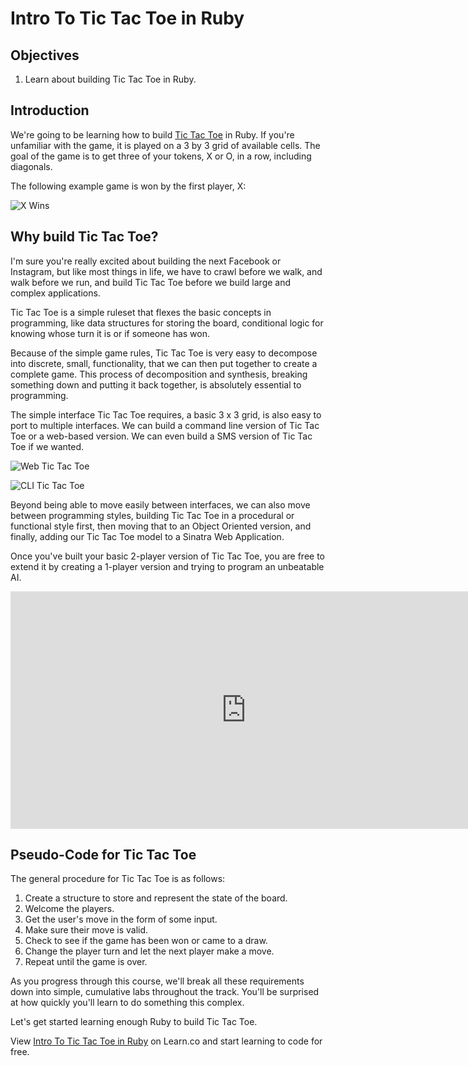 # Intro To Tic Tac Toe in Ruby

## Objectives

1. Learn about building Tic Tac Toe in Ruby.

## Introduction

We're going to be learning how to build [Tic Tac Toe](https://en.wikipedia.org/wiki/Tic-tac-toe) in Ruby. If you're unfamiliar with the game, it is played on a 3 by 3 grid of available cells. The goal of the game is to get three of your tokens, X or O, in a row, including diagonals.

The following example game is won by the first player, X:

![X Wins](https://upload.wikimedia.org/wikipedia/commons/thumb/1/1b/Tic-tac-toe-game-1.svg/958px-Tic-tac-toe-game-1.svg.png)

## Why build Tic Tac Toe?

I'm sure you're really excited about building the next Facebook or Instagram, but like most things in life, we have to crawl before we walk, and walk before we run, and build Tic Tac Toe before we build large and complex applications.

Tic Tac Toe is a simple ruleset that flexes the basic concepts in programming, like data structures for storing the board, conditional logic for knowing whose turn it is or if someone has won.

Because of the simple game rules, Tic Tac Toe is very easy to decompose into discrete, small, functionality, that we can then put together to create a complete game. This process of decomposition and synthesis, breaking something down and putting it back together, is absolutely essential to programming.

The simple interface Tic Tac Toe requires, a basic 3 x 3 grid, is also easy to port to multiple interfaces. We can build a command line version of Tic Tac Toe or a web-based version. We can even build a SMS version of Tic Tac Toe if we wanted.

![Web Tic Tac Toe](https://dl.dropboxusercontent.com/s/q3yyuquszgh5g4y/2015-09-29%20at%2010.45%20AM.png)

![CLI Tic Tac Toe](https://dl.dropboxusercontent.com/s/71iskdi76syyqhb/2015-09-29%20at%2010.46%20AM.png)

Beyond being able to move easily between interfaces, we can also move between programming styles, building Tic Tac Toe in a procedural or functional style first, then moving that to an Object Oriented version, and finally, adding our Tic Tac Toe model to a Sinatra Web Application.

Once you've built your basic 2-player version of Tic Tac Toe, you are free to extend it by creating a 1-player version and trying to program an unbeatable AI.

<iframe width="753" height="380" src="https://www.youtube.com/embed/NHWjlCaIrQo?rel=0&amp;showinfo=0" frameborder="0" allowfullscreen></iframe>

## Pseudo-Code for Tic Tac Toe

The general procedure for Tic Tac Toe is as follows:

1. Create a structure to store and represent the state of the board.
2. Welcome the players.
3. Get the user's move in the form of some input.
4. Make sure their move is valid.
5. Check to see if the game has been won or came to a draw.
6. Change the player turn and let the next player make a move.
7. Repeat until the game is over.

As you progress through this course, we'll break all these requirements down into simple, cumulative labs throughout the track. You'll be surprised at how quickly you'll learn to do something this complex.

Let's get started learning enough Ruby to build Tic Tac Toe.

<p data-visibility='hidden'>View <a href='https://learn.co/lessons/intro-to-tic-tac-toe-rb' title='Intro To Tic Tac Toe in Ruby'>Intro To Tic Tac Toe in Ruby</a> on Learn.co and start learning to code for free.</p>

